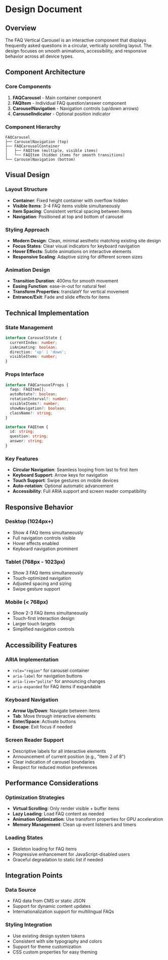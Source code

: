 # Design Document

## Overview

The FAQ Vertical Carousel is an interactive component that displays frequently asked questions in a circular, vertically scrolling layout. The design focuses on smooth animations, accessibility, and responsive behavior across all device types.

## Component Architecture

### Core Components

1. **FAQCarousel** - Main container component
2. **FAQItem** - Individual FAQ question/answer component
3. **CarouselNavigation** - Navigation controls (up/down arrows)
4. **CarouselIndicator** - Optional position indicator

### Component Hierarchy
```
FAQCarousel
├── CarouselNavigation (top)
├── FAQCarouselContainer
│   ├── FAQItem (multiple, visible items)
│   └── FAQItem (hidden items for smooth transitions)
└── CarouselNavigation (bottom)
```

## Visual Design

### Layout Structure
- **Container**: Fixed height container with overflow hidden
- **Visible Items**: 3-4 FAQ items visible simultaneously
- **Item Spacing**: Consistent vertical spacing between items
- **Navigation**: Positioned at top and bottom of carousel

### Styling Approach
- **Modern Design**: Clean, minimal aesthetic matching existing site design
- **Focus States**: Clear visual indicators for keyboard navigation
- **Hover Effects**: Subtle animations on interactive elements
- **Responsive Scaling**: Adaptive sizing for different screen sizes

### Animation Design
- **Transition Duration**: 400ms for smooth movement
- **Easing Function**: ease-in-out for natural feel
- **Transform Properties**: translateY for vertical movement
- **Entrance/Exit**: Fade and slide effects for items

## Technical Implementation

### State Management
```typescript
interface CarouselState {
  currentIndex: number;
  isAnimating: boolean;
  direction: 'up' | 'down';
  visibleItems: number;
}
```

### Props Interface
```typescript
interface FAQCarouselProps {
  faqs: FAQItem[];
  autoRotate?: boolean;
  rotationInterval?: number;
  visibleItems?: number;
  showNavigation?: boolean;
  className?: string;
}

interface FAQItem {
  id: string;
  question: string;
  answer: string;
}
```

### Key Features
- **Circular Navigation**: Seamless looping from last to first item
- **Keyboard Support**: Arrow keys for navigation
- **Touch Support**: Swipe gestures on mobile devices
- **Auto-rotation**: Optional automatic advancement
- **Accessibility**: Full ARIA support and screen reader compatibility

## Responsive Behavior

### Desktop (1024px+)
- Show 4 FAQ items simultaneously
- Full navigation controls visible
- Hover effects enabled
- Keyboard navigation prominent

### Tablet (768px - 1023px)
- Show 3 FAQ items simultaneously
- Touch-optimized navigation
- Adjusted spacing and sizing
- Swipe gesture support

### Mobile (< 768px)
- Show 2-3 FAQ items simultaneously
- Touch-first interaction design
- Larger touch targets
- Simplified navigation controls

## Accessibility Features

### ARIA Implementation
- `role="region"` for carousel container
- `aria-label` for navigation buttons
- `aria-live="polite"` for announcing changes
- `aria-expanded` for FAQ items if expandable

### Keyboard Navigation
- **Arrow Up/Down**: Navigate between items
- **Tab**: Move through interactive elements
- **Enter/Space**: Activate buttons
- **Escape**: Exit focus if needed

### Screen Reader Support
- Descriptive labels for all interactive elements
- Announcement of current position (e.g., "Item 2 of 8")
- Clear indication of carousel boundaries
- Respect for reduced motion preferences

## Performance Considerations

### Optimization Strategies
- **Virtual Scrolling**: Only render visible + buffer items
- **Lazy Loading**: Load FAQ content as needed
- **Animation Optimization**: Use transform properties for GPU acceleration
- **Memory Management**: Clean up event listeners and timers

### Loading States
- Skeleton loading for FAQ items
- Progressive enhancement for JavaScript-disabled users
- Graceful degradation to static list if needed

## Integration Points

### Data Source
- FAQ data from CMS or static JSON
- Support for dynamic content updates
- Internationalization support for multilingual FAQs

### Styling Integration
- Use existing design system tokens
- Consistent with site typography and colors
- Support for theme customization
- CSS custom properties for easy theming